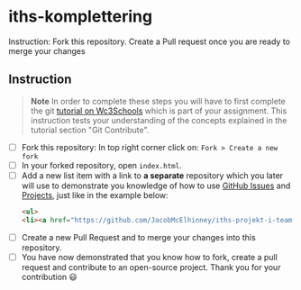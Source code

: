 # iths-komplettering
Instruction: Fork this repository. Create a Pull request once you are ready to merge your changes

## Instruction
>**Note**
>In order to complete these steps you will have to first complete the git [tutorial on Wc3Schools](https://www.w3schools.com/git/default.asp) which is part of your assignment. This instruction tests your understanding of the concepts explained in the tutorial section "Git Contribute".  

- [ ] Fork this repository: In top right corner click on: `Fork > Create a new fork`
- [ ] In your forked repository, open `index.html`.
- [ ] Add a new list item with a link to **a separate** repository which you later will use to demonstrate you knowledge of how to use [GitHub Issues](https://docs.github.com/en/issues/tracking-your-work-with-issues/quickstart) and [Projects](https://docs.github.com/en/issues/planning-and-tracking-with-projects/learning-about-projects/quickstart-for-projects), just like in the example below:
  ```html
  <ul>
  <li><a href="https://github.com/JacobMcElhinney/iths-projekt-i-team/issues">Jacob's example repository</a></li>
  ```
- [ ] Create a new Pull Request and to merge your changes into this repository. 
- [ ] You have now demonstrated that you know how to fork, create a pull request and contribute to an open-source project. Thank you for your contribution :smiley:
